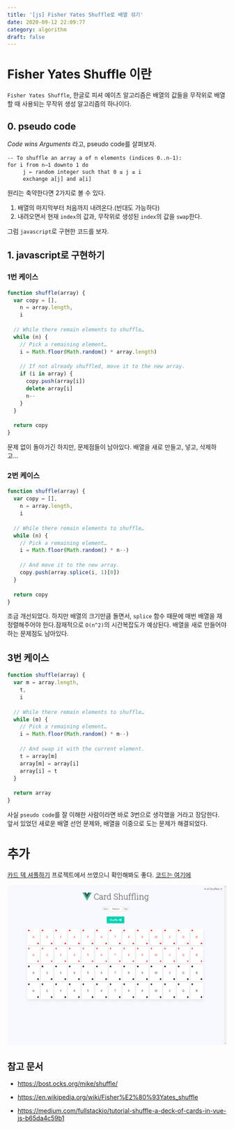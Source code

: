 ```yaml
---
title: '[js] Fisher Yates Shuffle로 배열 섞기'
date: 2020-09-12 22:09:77
category: algorithm
draft: false
---
```


# Fisher Yates Shuffle 이란

`Fisher Yates Shuffle`, 한글로 피셔 예이츠 알고리즘은 배열의 값들을 무작위로 배열할 때 사용되는 무작위 생성 알고리즘의 하나이다.

## 0. pseudo code

_Code wins Arguments_ 라고, pseudo code를 살펴보자.

```
-- To shuffle an array a of n elements (indices 0..n-1):
for i from n−1 downto 1 do
     j ← random integer such that 0 ≤ j ≤ i
     exchange a[j] and a[i]
```

원리는 축약한다면 2가지로 볼 수 있다.

1. 배열의 마지막부터 처음까지 내려온다.(반대도 가능하다)
2. 내려오면서 현재 `index`의 값과, 무작위로 생성된 `index`의 값을 `swap`한다.

그럼 `javascript`로 구현한 코드를 보자.

## 1. javascript로 구현하기

### 1번 케이스

```js
function shuffle(array) {
  var copy = [],
    n = array.length,
    i

  // While there remain elements to shuffle…
  while (n) {
    // Pick a remaining element…
    i = Math.floor(Math.random() * array.length)

    // If not already shuffled, move it to the new array.
    if (i in array) {
      copy.push(array[i])
      delete array[i]
      n--
    }
  }

  return copy
}
```

문제 없이 돌아가긴 하지만, 문제점들이 남아있다.
배열을 새로 만들고, 넣고, 삭제하고...

### 2번 케이스

```js
function shuffle(array) {
  var copy = [],
    n = array.length,
    i

  // While there remain elements to shuffle…
  while (n) {
    // Pick a remaining element…
    i = Math.floor(Math.random() * n--)

    // And move it to the new array.
    copy.push(array.splice(i, 1)[0])
  }

  return copy
}
```

조금 개선되었다.
하지만 배열의 크기만큼 돌면서, `splice` 함수 때문에 매번 배열을 재정렬해주어야 한다.잠재적으로 `O(n^2)`의 시간복잡도가 예상된다. 배열을 새로 만들어야 하는 문제점도 남아있다.

## 3번 케이스

```js
function shuffle(array) {
  var m = array.length,
    t,
    i

  // While there remain elements to shuffle…
  while (m) {
    // Pick a remaining element…
    i = Math.floor(Math.random() * m--)

    // And swap it with the current element.
    t = array[m]
    array[m] = array[i]
    array[i] = t
  }

  return array
}
```

사실 `pseudo code`를 잘 이해한 사람이라면 바로 3번으로 생각했을 거라고 장담한다.
앞서 있었던 새로운 배열 선언 문제와, 배열을 이중으로 도는 문제가 해결되었다.

# 추가

[카드 덱 셔플하기](https://vue-with-games.netlify.app/9.%20%EB%8D%B1%EC%85%94%ED%94%8C/index.html) 프로젝트에서 쓰였으니 확인해봐도 좋다.
[코드는 여기에](https://github.com/CaesiumY/Vue-with-Games/tree/master/9.%20%EB%8D%B1%EC%85%94%ED%94%8C)

![card shuffle](images/fisher-yates-shffle-deck.png)

## 참고 문서

- https://bost.ocks.org/mike/shuffle/

- https://en.wikipedia.org/wiki/Fisher%E2%80%93Yates_shuffle

- https://medium.com/fullstackio/tutorial-shuffle-a-deck-of-cards-in-vue-js-b65da4c59b1
